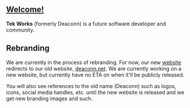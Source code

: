 ## [Welcome!](https://tekworks.net)
**Tek Works** (formerly Deaconn) is a future software developer and community.

## Rebranding
We are currently in the process of rebranding. For now, our new [website](https://tekworks.net) redirects to our old website, [deaconn.net](https://deaconn.net). We are currently working on a new website, but currently have no ETA on when it'll be publicly released.

You will also see references to the old name (Deaconn) such as logos, icons, social media handles, etc. until the new website is released and we get new branding images and such.
